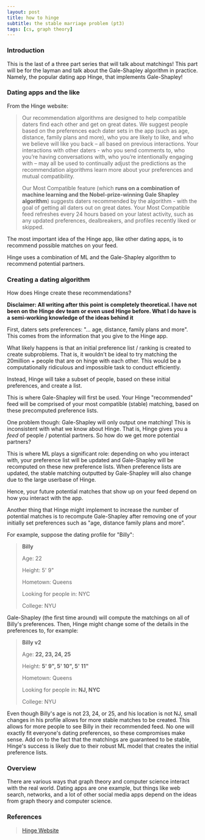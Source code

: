 ```yaml
---
layout: post
title: how to hinge
subtitle: the stable marriage problem (pt3)
tags: [cs, graph theory]
---
```


### Introduction
This is the last of a three part series that will talk about matchings! This part will be for the layman and talk about the Gale-Shapley algorithm in practice. Namely, the popular dating app Hinge, that implements Gale-Shapley!

### Dating apps and the like

From the Hinge website: 

>Our recommendation algorithms are designed to help compatible daters find each other and get on great dates. We suggest people based on the preferences each dater sets in the app (such as age, distance, family plans and more), who you are likely to like, and who we believe will like you back – all based on previous interactions. Your interactions with other daters - who you send comments to, who you’re having conversations with, who you’re intentionally engaging with – may all be used to continually adjust the predictions as the recommendation algorithms learn more about your preferences and mutual compatibility.
>
>Our Most Compatible feature (which **runs on a combination of machine learning and the Nobel-prize-winning Gale Shapley algorithm**) suggests daters recommended by the algorithm - with the goal of getting all daters out on great dates. Your Most Compatible feed refreshes every 24 hours based on your latest activity, such as any updated preferences, dealbreakers, and profiles recently liked or skipped.

The most important idea of the Hinge app, like other dating apps, is to recommend possible matches on your feed. 

Hinge uses a combination of ML and the Gale-Shapley algorithm to recommend potential partners. 

### Creating a dating algorithm

How does Hinge create these recommendations? 

**Disclaimer: All writing after this point is completely theoretical. I have not been on the Hinge dev team or even used Hinge before. What I do have is a semi-working knowledge of the ideas behind it**

First, daters sets preferences: "... age, distance, family plans and more". This comes from the information that you give to the Hinge app. 

What likely happens is that an initial preference list / ranking is created to create subproblems. That is, it wouldn't be ideal to try matching the 20million + people that are on hinge with each other. This would be a computationally ridiculous and impossible task to conduct efficiently. 

Instead, Hinge will take a subset of people, based on these initial preferences, and create a list. 

This is where Gale-Shapley will first be used. Your Hinge "recommended" feed will be comprised of your most compatible (stable) matching, based on these precomputed preference lists. 

One problem though: Gale-Shapley will only output one matching! This is inconsistent with what we know about Hinge. That is, Hinge gives you a *feed* of people / potential partners. So how do we get more potential partners?

This is where ML plays a significant role: depending on who you interact with, your preference list will be updated and Gale-Shapley will be recomputed on these new preference lists. When preference lists are updated, the stable matching outputted by Gale-Shapley will also change due to the large userbase of Hinge. 

Hence, your future potential matches that show up on your feed depend on how you interact with the app. 

Another thing that Hinge might implement to increase the number of potential matches is to recompute Gale-Shapley after removing one of your initially set preferences such as "age, distance family plans and more". 

For example, suppose the dating profile for "Billy":

>**Billy**
>
>Age: 22
>
>Height: 5' 9"
>
>Hometown: Queens
>
>Looking for people in: NYC
>
>College: NYU

Gale-Shapley (the first time around) will compute the matchings on all of Billy's preferences. Then, Hinge might change some of the details in the preferences to, for example:

>**Billy v2**
>
>Age: **22, 23, 24, 25**
>
>Height: **5' 9", 5' 10", 5' 11"**
>
>Hometown: Queens
>
>Looking for people in: **NJ, NYC**
>
>College: NYU

Even though Billy's age is not 23, 24, or 25, and his location is not NJ, small changes in his profile allows for more stable matches to be created. This allows for more people to see Billy in their recommended feed. No one will exactly fit everyone's dating preferences, so these compromises make sense. Add on to the fact that the matchings are guaranteed to be stable, Hinge's success is likely due to their robust ML model that creates the initial preference lists. 

### Overview

There are various ways that graph theory and computer science interact with the real world. Dating apps are one example, but things like web search, networks, and a lot of other social media apps depend on the ideas from graph theory and computer science. 

### References

>[Hinge Website](https://hinge.co/ai-principles)
